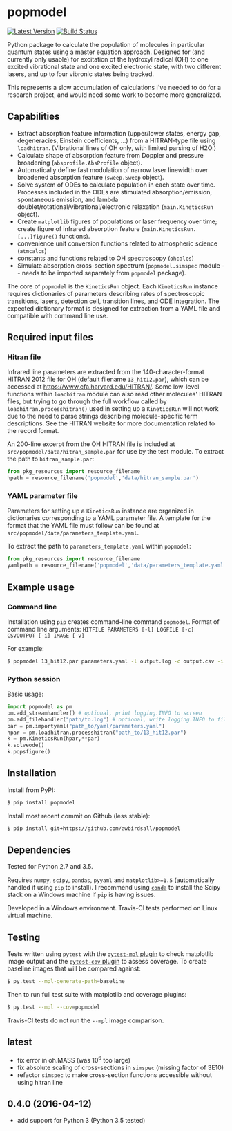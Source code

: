 # popmodel

[![Latest Version](https://img.shields.io/pypi/v/popmodel.svg)](https://pypi.python.org/pypi/popmodel/) [![Build Status](https://travis-ci.org/awbirdsall/popmodel.svg?branch=master)](https://travis-ci.org/awbirdsall/popmodel)

Python package to calculate the population of molecules in particular quantum states using a master equation approach. Designed for (and currently only usable) for excitation of the hydroxyl radical (OH) to one excited vibrational state and one excited electronic state, with two different lasers, and up to four vibronic states being tracked.

This represents a slow accumulation of calculations I've needed to do for a research project, and would need some work to become more generalized.

## Capabilities

- Extract absorption feature information (upper/lower states, energy gap, degeneracies, Einstein coefficients, ...) from a HITRAN-type file using `loadhitran`. (Vibrational lines of OH only, with limited parsing of H2O.)
- Calculate shape of absorption feature from Doppler and pressure broadening (`absprofile.AbsProfile` object).
- Automatically define fast modulation of narrow laser linewidth over broadened absorption feature (`sweep.Sweep` object).
- Solve system of ODEs to calculate population in each state over time. Processes included in the ODEs are stimulated absorption/emission, spontaneous emission, and lambda doublet/rotational/vibrational/electronic relaxation (`main.KineticsRun` object).
- Create `matplotlib` figures of populations or laser frequency over time; create figure of infrared absorption feature (`main.KineticsRun.[...]figure()` functions).
- convenience unit conversion functions related to atmospheric science (`atmcalcs`)
- constants and functions related to OH spectroscopy (`ohcalcs`)
- Simulate absorption cross-section spectrum (`popmodel.simspec` module -- needs to be imported separately from `popmodel` package).

The core of `popmodel` is the `KineticsRun` object. Each `KineticsRun` instance requires dictionaries of parameters describing rates of spectroscopic transitions, lasers, detection cell, transition lines, and ODE integration.  The expected dictionary format is designed for extraction from a YAML file and compatible with command line use.

## Required input files

### Hitran file

Infrared line parameters are extracted from the 140-character-format HITRAN 2012 file for OH (default filename `13_hit12.par`), which can be accessed at https://www.cfa.harvard.edu/HITRAN/. Some low-level functions within `loadhitran` module can also read other molecules' HITRAN files, but trying to go through the full workflow called by `loadhitran.processhitran()` used in setting up a `KineticsRun` will not work due to the need to parse strings describing molecule-specific term descriptions. See the HITRAN website for more documentation related to the record format.

An 200-line excerpt from the OH HITRAN file is included at `src/popmodel/data/hitran_sample.par` for use by the test module. To extract the path to `hitran_sample.par`:

~~~python
from pkg_resources import resource_filename
hpath = resource_filename('popmodel','data/hitran_sample.par')
~~~

### YAML parameter file

Parameters for setting up a `KineticsRun` instance are organized in dictionaries corresponding to a YAML parameter file. A template for the format that the YAML file must follow can be found at `src/popmodel/data/parameters_template.yaml`.

To extract the path to `parameters_template.yaml` within `popmodel`:

~~~python
from pkg_resources import resource_filename
yamlpath = resource_filename('popmodel','data/parameters_template.yaml')
~~~

## Example usage

### Command line

Installation using `pip` creates command-line command `popmodel`. Format of command line arguments: `HITFILE PARAMETERS [-l] LOGFILE [-c] CSVOUTPUT [-i] IMAGE [-v]`

For example:

~~~bash
$ popmodel 13_hit12.par parameters.yaml -l output.log -c output.csv -i output.png
~~~

### Python session

Basic usage:

~~~python
import popmodel as pm
pm.add_streamhandler() # optional, print logging.INFO to screen
pm.add_filehandler("path/to.log") # optional, write logging.INFO to file
par = pm.importyaml("path_to/yaml/parameters.yaml")
hpar = pm.loadhitran.processhitran("path_to/13_hit12.par")
k = pm.KineticsRun(hpar,**par)
k.solveode()
k.popsfigure()
~~~

## Installation

Install from PyPI:

~~~bash
$ pip install popmodel
~~~

Install most recent commit on Github (less stable):

~~~bash
$ pip install git+https://github.com/awbirdsall/popmodel
~~~

## Dependencies

Tested for Python 2.7 and 3.5.

Requires `numpy`, `scipy`, `pandas`, `pyyaml` and `matplotlib>=1.5` (automatically handled if using `pip` to install). I recommend using [`conda`](http://conda.pydata.org/docs/index.html) to install the Scipy stack on a Windows machine if `pip` is having issues.

Developed in a Windows environment. Travis-CI tests performed on Linux virtual machine.

## Testing

Tests written using `pytest` with the [`pytest-mpl` plugin](https://github.com/astrofrog/pytest-mpl) to check matplotlib image output and the [`pytest-cov` plugin](https://github.com/pytest-dev/pytest-cov) to assess coverage. To create baseline images that will be compared against:

```bash
$ py.test --mpl-generate-path=baseline
```

Then to run full test suite with matplotlib and coverage plugins:

```bash
$ py.test --mpl --cov=popmodel
```

Travis-CI tests do not run the `--mpl` image comparison.


## latest

- fix error in oh.MASS (was 10<sup>6</sup> too large)
- fix absolute scaling of cross-sections in `simspec` (missing factor of 3E10)
- refactor `simspec` to make cross-section functions accessible without using hitran line

## 0.4.0 (2016-04-12)

- add support for Python 3 (Python 3.5 tested)
